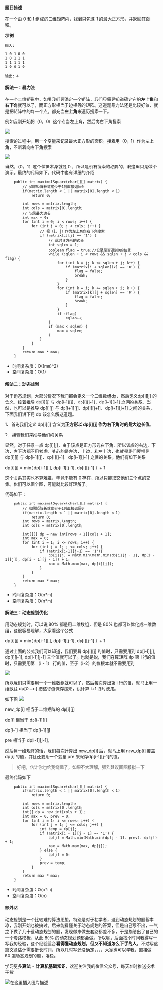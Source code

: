 #### 题目描述

在一个由 0 和 1 组成的二维矩阵内，找到只包含 1 的最大正方形，并返回其面积。

**示例**

```
输入: 

1 0 1 0 0
1 0 1 1 1
1 1 1 1 1
1 0 0 1 0

输出: 4
```

#### 解法一：暴力法

在一个二维矩形中，如果我们要确定一个矩阵，我们只需要知道确定它的**左上角**和**右下角**就可以了，而正方形相当于边相等的矩阵。这道题暴力法还是比较好做，就是把矩阵中的每一个点，都充当**左上角**来遍历搜索一下。

例如我刚开始把（0，0）这个点当左上角，然后向右下角搜索

![](https://imgconvert.csdnimg.cn/aHR0cHM6Ly91c2VyLWdvbGQtY2RuLnhpdHUuaW8vMjAxOS8xMC8zMC8xNmUxZDJkNjUwZjM2NzVh?x-oss-process=image/format,png)

搜索的过程中，用一个变量来记录最大正方形的面积。接着用（0，1）作为左上角，不断着向右下角搜索

![](https://imgconvert.csdnimg.cn/aHR0cHM6Ly91c2VyLWdvbGQtY2RuLnhpdHUuaW8vMjAxOS8xMC8zMC8xNmUxZDJmYTFjYTdkYzRi?x-oss-process=image/format,png)

当然，（0，1）这个位置本身就是 0 ，所以是没有搜索的必要的，我这里只是做个演示。最终的代码如下，代码中也有详细的介绍

```
    public int maximalSquare(char[][] matrix) {
        // 如果矩阵长或宽少于1则直接返回0
        if(matrix.length < 1 || matrix[0].length < 1)
            return 0;
        
        int rows = matrix.length;
        int cols = matrix[0].length;
        // 记录最大边长
        int max = 0;
        for (int i = 0; i < rows; i++) {
            for (int j = 0; j < cols; j++) {
                // 把（i，j）作为左上角向右下角搜索
                if (matrix[i][j] == '1') {
                    // 此时正方形的边长
                    int sqlen = 1;
                    boolean flag = true;//记录是否遇到0的位置
                    while (sqlen + i < rows && sqlen + j < cols && flag) {
                        for (int k = j; k <= sqlen + j; k++) {
                            if (matrix[i + sqlen][k] == '0') {
                                flag = false;
                                break;
                            }
                        }
                        for (int k = i; k <= sqlen + i; k++) {
                            if (matrix[k][j + sqlen] == '0') {
                                flag = false;
                                break;
                            }
                        }
                        if (flag)
                            sqlen++;
                    }
                    if (max < sqlen) {
                        max = sqlen;
                    }
                }
            }
        }
        return max * max;
    }
```

- 时间复杂度：O((mn)^2) 
- 空间复杂度：O(1)

#### 解法二：动态规划

对于动态规划，大部分情况下我们都会定义一个二维数组dp，然后定义dp[i][j] 的含义，接着推导 dp[i][j] 与 dp[i-1][j]、dp[i][j-1]、dp[i-1][j-1] 之间的关系。当然，也可以是推导 dp[i][j] 与 dp[i+1][j]、dp[i][j+1]、dp[i+1][j+1] 之间的关系，下面我们讲下用 dp 该怎么解这道题。

1、首先我们定义 dp[i][j] 含义为**正方形以 dp[i][j] 作为右下角时的最大边长值**。

2、接着我们来推导他们的关系

显然，对于任意一点 dp[i][j]，由于该点是正方形的右下角，所以该点的右边，下边，右下边都不用考虑，关心的是左边，上边，和左上边，也就是我们要推导 dp[i][j] 与 dp[i-1][j]、dp[i][j-1]、dp[i-1][j-1] 之间的关系。他们有如下关系

dp[i][j] = min( dp[i-1][j], dp[i-1][j-1], dp[i][j-1] ）+ 1

这个关系其实也不算难推，毕竟不能有 0 存在，所以只能取交他们三个点的交集。你们可以画个图，可能就比较好理解了。

代码如下：

```
    public int maximalSquare(char[][] matrix) {
        // 如果矩阵长或宽少于1则直接返回0
        if(matrix.length < 1 || matrix[0].length < 1)
            return 0;
        int rows = matrix.length;
        int cols = matrix[0].length;
        
        int[][] dp = new int[rows + 1][cols + 1];
        int max = 0;
        for (int i = 1; i <= rows; i++) {
            for (int j = 1; j <= cols; j++) {
                if (matrix[i-1][j-1] == '1'){
                    dp[i][j] = Math.min(Math.min(dp[i][j - 1], dp[i - 1][j]), dp[i - 1][j - 1]) + 1;
                    max = Math.max(max, dp[i][j]);
                }
            }
        }
        return max * max;
    }
```

- 时间复杂度：O(n*m) 
- 空间复杂度：O(n*m)

#### 解法三：动态规划优化

用动态规划时，可以说 80% 都是用二维数组，但是 80% 也都可以优化成一维数组，这很容易理解，大家看这个公式

dp[i][j] = min( dp[i-1][j], dp[i-1][j-1], dp[i][j-1] ）+ 1

通过上面的公式我们可以知道，我们要算 dp[i][j] 的值时，只需要用到 dp[i-1][j], dp[i][j-1], dp[i-1][j-1] 三个值就可以了。也就是说，我们在算矩阵 dp 第 i 行的值时，只需要用第 （i - 1） 行的值，至于（i-2）的值根本就不需要用到

![](https://imgconvert.csdnimg.cn/aHR0cHM6Ly91c2VyLWdvbGQtY2RuLnhpdHUuaW8vMjAxOS8xMC8zMC8xNmUxZDRjN2FkM2YzOGQ5?x-oss-process=image/format,png)

所以我们只需要用一个一维数组就可以了，然后每次算出第 i 行的值，就马上用一维数组 dp[0....n] 把这行值保存起来，供计算 i+1 行时使用。

如下图
![](https://imgconvert.csdnimg.cn/aHR0cHM6Ly91c2VyLWdvbGQtY2RuLnhpdHUuaW8vMjAxOS8xMC8zMC8xNmUxZDU1Y2I0MjE5NGNj?x-oss-process=image/format,png)

new_dp[i] 相当于二维矩阵的 dp[i][j]

dp[i] 相当于 dp[i-1][j]

dp[i-1] 相当于 dp[i-1][j]

pre 相当于 dp[i-1][j-1]。

然后用一维矩阵的话，我们每次计算出 new_dp[i] 后，就马上用 new_dp[i] 覆盖 dp[i] 的值，并且还要用一个变量 pre 来保存dp[i-1][j-1]的值。

> 好吧，估计你也给我绕晕了，如果不大理解，强烈建议画图模拟一下

最终代码如下

```
    public int maximalSquare(char[][] matrix) {
        if(matrix.length < 1 || matrix[0].length < 1)
            return 0;

        int rows = matrix.length;
        int cols = matrix[0].length;
        int[] dp = new int[cols + 1];
        int max = 0, prev = 0;
        for (int i = 1; i <= rows; i++) {
            for (int j = 1; j <= cols; j++) {
                int temp = dp[j];
                if (matrix[i - 1][j - 1] == '1') {
                    dp[j] = Math.min(Math.min(dp[j - 1], prev), dp[j]) + 1;
                    max = Math.max(max, dp[j]);
                } else {
                    dp[j] = 0;
                }
                prev = temp;
            }
        }
        return max * max;
    }
```

- 时间复杂度：O(n*m) 
- 空间复杂度：O(n)

#### 额外话

动态规划是一个比较难的算法思想，特别是对于初学者，遇到动态规划的题基本凉，我刚开始也被搞过，后来能看懂关于动态规划的答案，但是自己写不出，一气之下做了几十道动态规划的题，发现做来做去套路都差不多，于是总结出了自己的一个套路模板，从此 80% 的动态规划题都会做。所以呢，后面找个时间我得写一写我的经验，这个经验适合**看得懂动态规划，但又不知道怎么下手的人**，不过写这篇文章估计需要挺长时间，所以几时写还没确定，，，，大家也可以学我，直接做 50 道动态规划的题，准稳。

学习更多**算法** + **计算机基础知识**，欢迎关注我的微信公众号，每天准时推送技术干货

![在这里插入图片描述](https://img-blog.csdnimg.cn/20200306223728524.png?x-oss-process=image/watermark,type_ZmFuZ3poZW5naGVpdGk,shadow_10,text_aHR0cHM6Ly9ibG9nLmNzZG4ubmV0L20wXzM3OTA3Nzk3,size_16,color_FFFFFF,t_70)



